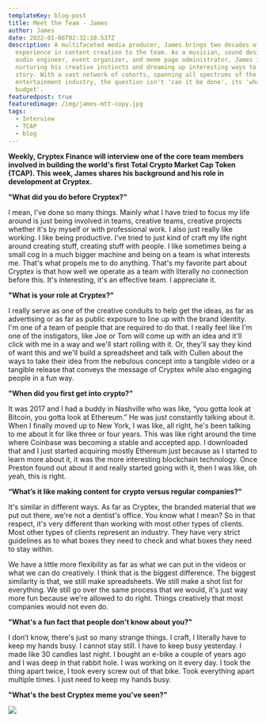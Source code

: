 ```yaml
---
templateKey: blog-post
title: Meet the Team - James
author: James
date: 2022-01-06T02:32:18.537Z
description: A multifaceted media producer, James brings two decades of
  experience in content creation to the team. As a musician, sound designer,
  audio engineer, event organizer, and meme page administrator, James is always
  nurturing his creative instincts and dreaming up interesting ways to tell a
  story. With a vast network of cohorts, spanning all spectrums of the
  entertainment industry, the question isn't 'can it be done', its 'what's your
  budget'.
featuredpost: true
featuredimage: /img/james-mtt-copy.jpg
tags:
  - Interview
  - TCAP
  - blog
---
```

**Weekly, Cryptex Finance will interview one of the core team members involved in building the world's first Total Crypto Market Cap Token (TCAP). This week, James shares his background and his role in development at Cryptex.**

**"What did you do before Cryptex?"**

I mean, I've done so many things. Mainly what I have tried to focus my life around is just being involved in teams, creative teams, creative projects whether it's by myself or with professional work. I also just really like working. I like being productive. I've tried to just kind of craft my life right around creating stuff, creating stuff with people. I like sometimes being a small cog in a much bigger machine and being on a team is what interests me. That's what propels me to do anything. That's my favorite part about Cryptex is that how well we operate as a team with literally no connection before this. It's interesting, it's an effective team. I appreciate it.

**"What is your role at Cryptex?"**

I really serve as one of the creative conduits to help get the ideas, as far as advertising or as far as public exposure to line up with the brand identity. I'm one of a team of people that are required to do that. I really feel like I'm one of the instigators, like Joe or Tom will come up with an idea and it'll click with me in a way and we'll start rolling with it. Or, they'll say they kind of want this and we'll build a spreadsheet and talk with Cullen about the ways to take their idea from the nebulous concept into a tangible video or a tangible release that conveys the message of Cryptex while also engaging people in a fun way.

**"When did you first get into crypto?"**

It was 2017 and I had a buddy in Nashville who was like, “you gotta look at Bitcoin, you gotta look at Ethereum.” He was just constantly talking about it. When I finally moved up to New York, I was like, all right, he's been talking to me about it for like three or four years. This was like right around the time where Coinbase was becoming a stable and accepted app. I downloaded that and I just started acquiring mostly Ethereum just because as I started to learn more about it, it was the more interesting blockchain technology. Once Preston found out about it and really started going with it, then I was like, oh yeah, this is right.

**“What’s it like making content for crypto versus regular companies?”**

It's similar in different ways. As far as Cryptex, the branded material that we put out there, we're not a dentist's office. You know what I mean? So in that respect, it's very different than working with most other types of clients. Most other types of clients represent an industry. They have very strict guidelines as to what boxes they need to check and what boxes they need to stay within.

We have a little more flexibility as far as what we can put in the videos or what we can do creatively. I think that is the biggest difference. The biggest similarity is that, we still make spreadsheets. We still make a shot list for everything. We still go over the same process that we would, it's just way more fun because we're allowed to do right. Things creatively that most companies would not even do.

**"What's a fun fact that people don't know about you?"**

I don’t know, there's just so many strange things. I craft, I literally have to keep my hands busy. I cannot stay still. I have to keep busy yesterday. I made like 30 candles last night. I bought an e-bike a couple of years ago and I was deep in that rabbit hole. I was working on it every day. I took the thing apart twice, I took every screw out of that bike. Took everything apart multiple times. I just need to keep my hands busy.

**"What's the best Cryptex meme you've seen?"**

![](/img/mtt-james-copy.png)